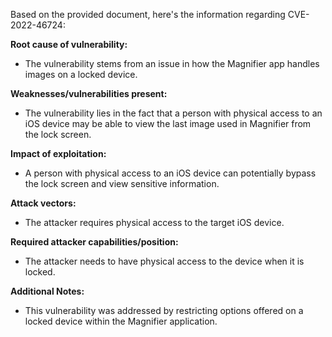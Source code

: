 Based on the provided document, here's the information regarding CVE-2022-46724:

**Root cause of vulnerability:**
- The vulnerability stems from an issue in how the Magnifier app handles images on a locked device.

**Weaknesses/vulnerabilities present:**
- The vulnerability lies in the fact that a person with physical access to an iOS device may be able to view the last image used in Magnifier from the lock screen.

**Impact of exploitation:**
- A person with physical access to an iOS device can potentially bypass the lock screen and view sensitive information.

**Attack vectors:**
- The attacker requires physical access to the target iOS device.

**Required attacker capabilities/position:**
- The attacker needs to have physical access to the device when it is locked.

**Additional Notes:**
- This vulnerability was addressed by restricting options offered on a locked device within the Magnifier application.